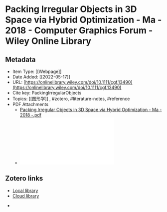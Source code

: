 # Packing Irregular Objects in 3D Space via Hybrid Optimization - Ma - 2018 - Computer Graphics Forum - Wiley Online Library
## Metadata

* Item Type: [[Webpage]]
* Date Added: [[2022-05-17]]
* URL: [https://onlinelibrary.wiley.com/doi/10.1111/cgf.13490](https://onlinelibrary.wiley.com/doi/10.1111/cgf.13490)
* Cite key: PackingIrregularObjects
* Topics: [[图形学]]
, #zotero, #literature-notes, #reference
* PDF Attachments
	- [Packing Irregular Objects in 3D Space via Hybrid Optimization - Ma - 2018 -.pdf](zotero://open-pdf/library/items/3THC8G73)
	- ![Packing Irregular Objects in 3D Space via Hybrid Optimization - Ma - 2018 -.pdf](../assets/Packing_Irregular_Objects_in_3D_Space_via_Hybrid_Optimization_-_Ma_-_2018_-_1652874076655_0.pdf)
##  Zotero links
* [Local library](zotero://select/items/1_RCB7AADG)
* [Cloud library](http://zotero.org/users/8989203/items/RCB7AADG)
-